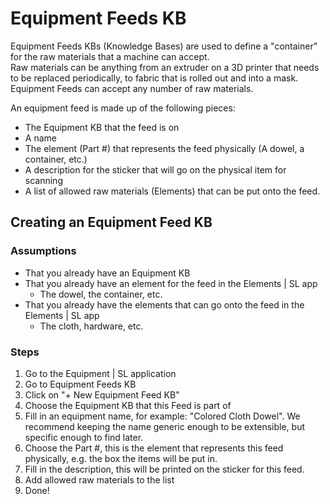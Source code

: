 # Equipment Feeds KB
Equipment Feeds KBs (Knowledge Bases) are used to define a "container" for the raw materials that a machine can accept.  
Raw materials can be anything from an extruder on a 3D printer that needs to be replaced periodically, to fabric that is rolled out and into a mask.  
Equipment Feeds can accept any number of raw materials.  

An equipment feed is made up of the following pieces:

- The Equipment KB that the feed is on
- A name
- The element (Part #) that represents the feed physically (A dowel, a container, etc.)
- A description for the sticker that will go on the physical item for scanning
- A list of allowed raw materials (Elements) that can be put onto the feed.

## Creating an Equipment Feed KB
### Assumptions
- That you already have an Equipment KB
- That you already have an element for the feed in the Elements | SL app
	- The dowel, the container, etc.
- That you already have the elements that can go onto the feed in the Elements | SL app
	- The cloth, hardware, etc.

### Steps

1. Go to the Equipment | SL application  
2. Go to Equipment Feeds KB  
3. Click on "+ New Equipment Feed KB"  
4. Choose the Equipment KB that this Feed is part of  
5. Fill in an equipment name, for example: "Colored Cloth Dowel". We recommend keeping the name generic enough to be extensible, but specific enough to find later.  
6. Choose the Part #, this is the element that represents this feed physically, e.g. the box the items will be put in.   
7. Fill in the description, this will be printed on the sticker for this feed.  
8. Add allowed raw materials to the list  
9. Done!  